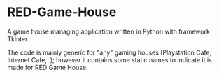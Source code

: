 # RED-Game-House
A game house managing application written in Python with framework Tkinter.

The code is mainly generic for "any" gaming houses (Playstation Cafe, Internet Cafe,..); however it contains some static names to indicate it is made for RED Game House.